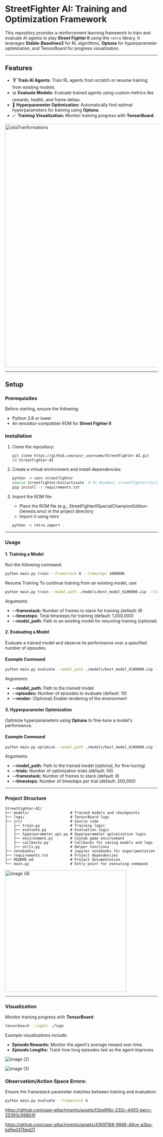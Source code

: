 # **StreetFighter AI: Training and Optimization Framework**

This repository provides a reinforcement learning framework to train and evaluate AI agents to play **Street Fighter II** using the `retro` library. It leverages **Stable-Baselines3** for RL algorithms, **Optuna** for hyperparameter optimization, and TensorBoard for progress visualization.

---

## **Features**
- 🏋️ **Train AI Agents:** Train RL agents from scratch or resume training from existing models.
- 📊 **Evaluate Models:** Evaluate trained agents using custom metrics like rewards, health, and frame deltas.
- 🔧 **Hyperparameter Optimization:** Automatically find optimal hyperparameters for training using **Optuna**.
- 📈 **Training Visualization:** Monitor training progress with **TensorBoard**.

<img src="https://github.com/user-attachments/assets/2638ae3f-715f-4d7c-9f31-8ff0b3942865" alt="obsTranformations" width="800">


---

## **Setup**

### Prerequisites
Before starting, ensure the following:
- Python 3.8 or lower
- An emulator-compatible ROM for **Street Fighter II**

### Installation
1. Clone the repository:
   ```bash
   git clone https://github.com/your_username/StreetFighter-AI.git
   cd StreetFighter-AI

2. Create a virtual environment and install dependencies:
    ```bash
    python -m venv streetfighter
    source streetfighter/bin/activate  # On Windows: streetfighter\Scripts\activate
    pip install -r requirements.txt

3. Import the ROM file:
   
   - Place the ROM file (e.g., StreetFighterIISpecialChampionEdition-Genesis.smc) in the project directory
   - Import it using retro



  
   ```bash
   python -m retro.import .
   ```
---

### **Usage**

#### **1. Training a Model**

  Run the following command:
  ```bash
  python main.py train --framestack 8 --timesteps 1000000
  ```

Resume Training
To continue training from an existing model, use:
```bash
python main.py train --model_path ./models/best_model_6100000.zip --timesteps 500000
```
Arguments:
- **--framestack:** Number of frames to stack for training (default: 8)
- **--timesteps:** Total timesteps for training (default: 1,000,000)
- **--model_path:** Path to an existing model for resuming training (optional)

#### **2. Evaluating a Model**
Evaluate a trained model and observe its performance over a specified number of episodes.

#### Example Command
```bash
python main.py evaluate --model_path ./models/best_model_6100000.zip --episodes 5 --render
```
Arguments:
- **--model_path:** Path to the trained model
- **--episodes:** Number of episodes to evaluate (default: 10)
- **--render:** (Optional) Enable rendering of the environment

#### **3. Hyperparameter Optimization**
Optimize hyperparameters using **Optuna** to fine-tune a model's performance.

#### Example Command
```bash
python main.py optimize --model_path ./models/best_model_6100000.zip --trials 50 --framestack 4 --timesteps 200000
```
Arguments:
- **--model_path:** Path to the trained model (optional, for fine-tuning)
- **--trials:** Number of optimization trials (default: 50)
- **--framestack:** Number of frames to stack (default: 8)
- **--timesteps:** Number of timesteps per trial (default: 200,000)

---

### **Project Structure**

```plaintext
StreetFighter-AI/
├── models/                   # Trained models and checkpoints
├── logs/                     # TensorBoard logs
├── src/                      # Source code
│   ├── train.py              # Training logic
│   ├── evaluate.py           # Evaluation logic
│   ├── hyperparameter_opt.py # Hyperparameter optimization logic
│   ├── environment.py        # Custom game environment
│   ├── callbacks.py          # Callbacks for saving models and logs
│   ├── utils.py              # Helper functions
├── notebooks/                # Jupyter notebooks for experimentation
├── requirements.txt          # Project dependencies
├── README.md                 # Project documentation
└── main.py                   # Entry point for executing commands
```

<img src="https://github.com/user-attachments/assets/93348797-9db9-4221-b950-f4dfa7419efb" alt="image (4)" width="400">



---

### **Visualization**

Monitor training progress with **TensorBoard**:
```bash
tensorboard --logdir ./logs
```
Example visualizations include:
- **Episode Rewards:** Monitor the agent's average reward over time.
- **Episode Lengths:** Track how long episodes last as the agent improves

![image (2)](https://github.com/user-attachments/assets/e43ebaa9-8ad3-4a63-8b6f-a78475e1088a)


![image (3)](https://github.com/user-attachments/assets/d4324257-9639-4e95-8a93-619ae7f80581)

### Observation/Action Space Errors: 
Ensure the framestack parameter matches between training and evaluation:

```bash
python main.py evaluate --framestack 4
```

https://github.com/user-attachments/assets/f2be6f6c-232c-4493-becc-20393c99804f



https://github.com/user-attachments/assets/4365f168-9888-46ce-a3ba-bd5ed37bbd21


